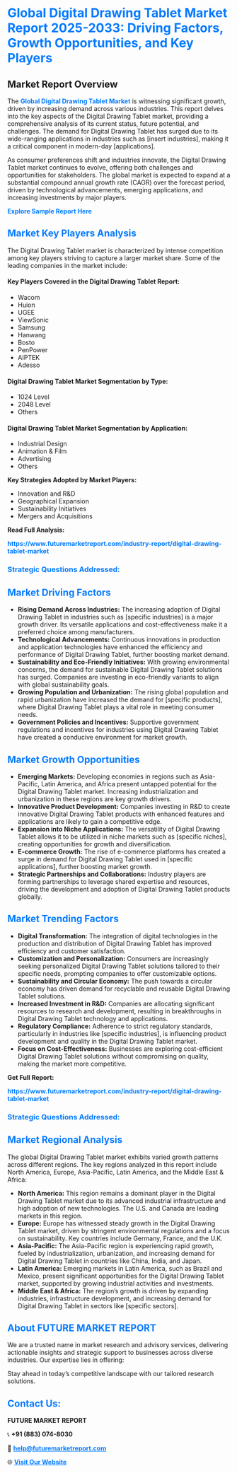 <h1 style="color: #007BFF;">Global Digital Drawing Tablet Market Report 2025-2033: Driving Factors, Growth Opportunities, and Key Players</h1>

<section id="overview">
<h2>Market Report Overview</h2>
<p>The <a href="https://www.futuremarketreport.com/industry-report/digital-drawing-tablet-market" style="color: #007BFF; text-decoration: none;"><strong>Global Digital Drawing Tablet Market</strong></a> is witnessing significant growth, driven by increasing demand across various industries. This report delves into the key aspects of the Digital Drawing Tablet market, providing a comprehensive analysis of its current status, future potential, and challenges. The demand for Digital Drawing Tablet has surged due to its wide-ranging applications in industries such as [insert industries], making it a critical component in modern-day [applications].</p>
<p>As consumer preferences shift and industries innovate, the Digital Drawing Tablet market continues to evolve, offering both challenges and opportunities for stakeholders. The global market is expected to expand at a substantial compound annual growth rate (CAGR) over the forecast period, driven by technological advancements, emerging applications, and increasing investments by major players.</p>
</section>

<section id="overview">
<p><a href="https://www.futuremarketreport.com/request-sample/reportId=43023" style="color: #007BFF; text-decoration: none;"><strong>Explore Sample Report Here</strong></a></p>
</section>

<section id="key-players">
<h2 style="color: #007BFF;">Market Key Players Analysis</h2>
<p>The Digital Drawing Tablet market is characterized by intense competition among key players striving to capture a larger market share. Some of the leading companies in the market include:</p>
<h4>Key Players Covered in the Digital Drawing Tablet Report:</h4>
<ul><li>Wacom</li><li>Huion</li><li>UGEE</li><li>ViewSonic</li><li>Samsung</li><li>Hanwang</li><li>Bosto</li><li>PenPower</li><li>AIPTEK</li><li>Adesso</li></ul>
<h4>Digital Drawing Tablet Market Segmentation by Type:</h4>
<ul><li>1024 Level</li><li>2048 Level</li><li>Others</li></ul>

<h4>Digital Drawing Tablet Market Segmentation by Application:</h4>
<ul><li>Industrial Design</li><li>Animation &amp; Film</li><li>Advertising</li><li>Others</li></ul>
<p><strong>Key Strategies Adopted by Market Players:</strong></p>
<ul>
<li>Innovation and R&D</li>
<li>Geographical Expansion</li>
<li>Sustainability Initiatives</li>
<li>Mergers and Acquisitions</li>
</ul>
</section>

<section>
<p><strong>Read Full Analysis: </strong></p><a href="https://www.futuremarketreport.com/industry-report/digital-drawing-tablet-market" style="color: #007BFF; text-decoration: none;"><strong>https://www.futuremarketreport.com/industry-report/digital-drawing-tablet-market</strong></a>
<h3 style="color: #007BFF;">Strategic Questions Addressed:</h3>
</section>

<section id="driving-factors">
<h2 style="color: #007BFF;">Market Driving Factors</h2>
<ul>
<li><strong>Rising Demand Across Industries:</strong> The increasing adoption of Digital Drawing Tablet in industries such as [specific industries] is a major growth driver. Its versatile applications and cost-effectiveness make it a preferred choice among manufacturers.</li>
<li><strong>Technological Advancements:</strong> Continuous innovations in production and application technologies have enhanced the efficiency and performance of Digital Drawing Tablet, further boosting market demand.</li>
<li><strong>Sustainability and Eco-Friendly Initiatives:</strong> With growing environmental concerns, the demand for sustainable Digital Drawing Tablet solutions has surged. Companies are investing in eco-friendly variants to align with global sustainability goals.</li>
<li><strong>Growing Population and Urbanization:</strong> The rising global population and rapid urbanization have increased the demand for [specific products], where Digital Drawing Tablet plays a vital role in meeting consumer needs.</li>
<li><strong>Government Policies and Incentives:</strong> Supportive government regulations and incentives for industries using Digital Drawing Tablet have created a conducive environment for market growth.</li>
</ul>
</section>

<section id="growth-opportunities">
<h2 style="color: #007BFF;">Market Growth Opportunities</h2>
<ul>
<li><strong>Emerging Markets:</strong> Developing economies in regions such as Asia-Pacific, Latin America, and Africa present untapped potential for the Digital Drawing Tablet market. Increasing industrialization and urbanization in these regions are key growth drivers.</li>
<li><strong>Innovative Product Development:</strong> Companies investing in R&D to create innovative Digital Drawing Tablet products with enhanced features and applications are likely to gain a competitive edge.</li>
<li><strong>Expansion into Niche Applications:</strong> The versatility of Digital Drawing Tablet allows it to be utilized in niche markets such as [specific niches], creating opportunities for growth and diversification.</li>
<li><strong>E-commerce Growth:</strong> The rise of e-commerce platforms has created a surge in demand for Digital Drawing Tablet used in [specific applications], further boosting market growth.</li>
<li><strong>Strategic Partnerships and Collaborations:</strong> Industry players are forming partnerships to leverage shared expertise and resources, driving the development and adoption of Digital Drawing Tablet products globally.</li>
</ul>
</section>

<section id="trending-factors">
<h2 style="color: #007BFF;">Market Trending Factors</h2>
<ul>
<li><strong>Digital Transformation:</strong> The integration of digital technologies in the production and distribution of Digital Drawing Tablet has improved efficiency and customer satisfaction.</li>
<li><strong>Customization and Personalization:</strong> Consumers are increasingly seeking personalized Digital Drawing Tablet solutions tailored to their specific needs, prompting companies to offer customizable options.</li>
<li><strong>Sustainability and Circular Economy:</strong> The push towards a circular economy has driven demand for recyclable and reusable Digital Drawing Tablet solutions.</li>
<li><strong>Increased Investment in R&D:</strong> Companies are allocating significant resources to research and development, resulting in breakthroughs in Digital Drawing Tablet technology and applications.</li>
<li><strong>Regulatory Compliance:</strong> Adherence to strict regulatory standards, particularly in industries like [specific industries], is influencing product development and quality in the Digital Drawing Tablet market.</li>
<li><strong>Focus on Cost-Effectiveness:</strong> Businesses are exploring cost-efficient Digital Drawing Tablet solutions without compromising on quality, making the market more competitive.</li>
</ul>
</section>

<section>
<p><strong>Get Full Report: </strong></p><a href="https://www.futuremarketreport.com/industry-report/digital-drawing-tablet-market" style="color: #007BFF; text-decoration: none;"><strong>https://www.futuremarketreport.com/industry-report/digital-drawing-tablet-market</strong></a>
<h3 style="color: #007BFF;">Strategic Questions Addressed:</h3>
</section>


<section id="regional-analysis">
<h2 style="color: #007BFF;">Market Regional Analysis</h2>
<p>The global Digital Drawing Tablet market exhibits varied growth patterns across different regions. The key regions analyzed in this report include North America, Europe, Asia-Pacific, Latin America, and the Middle East & Africa:</p>
<ul>
<li><strong>North America:</strong> This region remains a dominant player in the Digital Drawing Tablet market due to its advanced industrial infrastructure and high adoption of new technologies. The U.S. and Canada are leading markets in this region.</li>
<li><strong>Europe:</strong> Europe has witnessed steady growth in the Digital Drawing Tablet market, driven by stringent environmental regulations and a focus on sustainability. Key countries include Germany, France, and the U.K.</li>
<li><strong>Asia-Pacific:</strong> The Asia-Pacific region is experiencing rapid growth, fueled by industrialization, urbanization, and increasing demand for Digital Drawing Tablet in countries like China, India, and Japan.</li>
<li><strong>Latin America:</strong> Emerging markets in Latin America, such as Brazil and Mexico, present significant opportunities for the Digital Drawing Tablet market, supported by growing industrial activities and investments.</li>
<li><strong>Middle East & Africa:</strong> The region’s growth is driven by expanding industries, infrastructure development, and increasing demand for Digital Drawing Tablet in sectors like [specific sectors].</li>
</ul>
</section>

<footer>
<h2 style="color: #007BFF;">About FUTURE MARKET REPORT</h2>
<p>We are a trusted name in market research and advisory services, delivering actionable insights and strategic support to businesses across diverse industries. Our expertise lies in offering:</p>

<p>Stay ahead in today’s competitive landscape with our tailored research solutions.</p>

<h2 style="color: #007BFF;">Contact Us:</h2>
<p><strong>FUTURE MARKET REPORT</strong></p>
<p>📞 <strong>+91 (883) 074-8030</strong></p>
<p>📧 <strong><a href="mailto:help@futuremarketreport.com" style="color: #007BFF;">help@futuremarketreport.com</a></strong></p>
<p>🌐 <strong><a href="https://www.futuremarketreport.com/" style="color: #007BFF;">Visit Our Website</a></strong></p>
</footer>